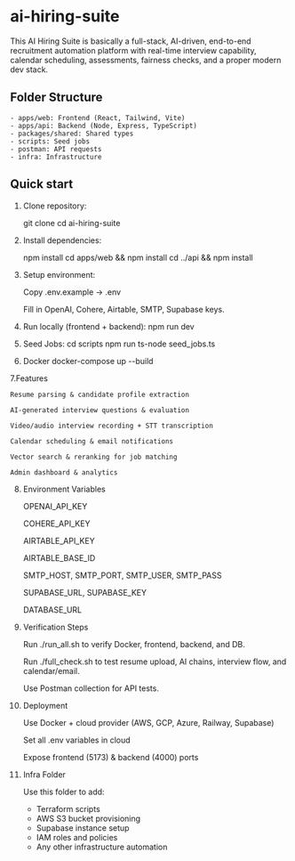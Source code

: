 # ai-hiring-suite

This AI Hiring Suite is basically a full-stack, AI-driven, end-to-end recruitment automation platform with real-time interview capability, calendar scheduling, assessments, fairness checks, and a proper modern dev stack.

## Folder Structure

    - apps/web: Frontend (React, Tailwind, Vite)
    - apps/api: Backend (Node, Express, TypeScript)
    - packages/shared: Shared types
    - scripts: Seed jobs
    - postman: API requests
    - infra: Infrastructure



## Quick start

1. Clone repository:

    git clone <repo-url>
    cd ai-hiring-suite


2. Install dependencies:

    npm install
    cd apps/web && npm install
    cd ../api && npm install


3. Setup environment:

    Copy .env.example → .env

    Fill in OpenAI, Cohere, Airtable, SMTP, Supabase keys.

4. Run locally (frontend + backend):
    npm run dev


5. Seed Jobs:
    cd scripts
    npm run ts-node seed_jobs.ts

6. Docker 
    docker-compose up --build


7.Features

    Resume parsing & candidate profile extraction

    AI-generated interview questions & evaluation

    Video/audio interview recording + STT transcription

    Calendar scheduling & email notifications

    Vector search & reranking for job matching

    Admin dashboard & analytics

8. Environment Variables

    OPENAI_API_KEY

    COHERE_API_KEY

    AIRTABLE_API_KEY

    AIRTABLE_BASE_ID

    SMTP_HOST, SMTP_PORT, SMTP_USER, SMTP_PASS

    SUPABASE_URL, SUPABASE_KEY

    DATABASE_URL

9. Verification Steps

    Run ./run_all.sh to verify Docker, frontend, backend, and DB.

    Run ./full_check.sh to test resume upload, AI chains, interview flow, and calendar/email.

    Use Postman collection for API tests.

10. Deployment

    Use Docker + cloud provider (AWS, GCP, Azure, Railway, Supabase)

    Set all .env variables in cloud

    Expose frontend (5173) & backend (4000) ports


11. Infra Folder

    Use this folder to add:
    - Terraform scripts
    - AWS S3 bucket provisioning
    - Supabase instance setup
    - IAM roles and policies
    - Any other infrastructure automation


